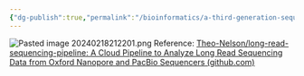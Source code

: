 ```yaml
---
{"dg-publish":true,"permalink":"/bioinformatics/a-third-generation-sequencing-data-analysis-pipeline/"}
---
```


![Pasted image 20240218212201.png](/img/user/appendix/Pasted%20image%2020240218212201.png)
Reference: [Theo-Nelson/long-read-sequencing-pipeline: A Cloud Pipeline to Analyze Long Read Sequencing Data from Oxford Nanopore and PacBio Sequencers (github.com)](https://github.com/Theo-Nelson/long-read-sequencing-pipeline)

